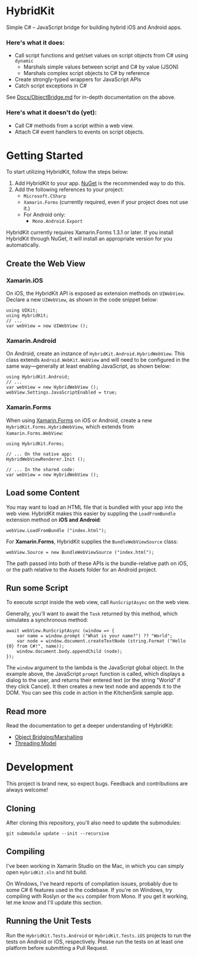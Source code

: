 # HybridKit

Simple C# – JavaScript bridge for building hybrid iOS and Android apps.

### Here's what it does:

- Call script functions and get/set values on script objects from C# using `dynamic`
	- Marshals simple values between script and C# by value (JSON)
	- Marshals complex script objects to C# by reference
- Create strongly-typed wrappers for JavaScript APIs
- Catch script exceptions in C#

See [Docs/ObjectBridge.md](Docs/ObjectBridge.md) for in-depth documentation on the above.


### Here's what it doesn't do (yet):

- Call C# methods from a script within a web view.
- Attach C# event handlers to events on script objects.


# Getting Started

To start utilizing HybridKit, follow the steps below:

1. Add HybridKit to your app. [NuGet](https://www.nuget.org/packages/Xam.Plugin.HybridKit) is the recommended way to do this.
2. Add the following references to your project:
	+ `Microsoft.CSharp`
	+ `Xamarin.Forms` (currently required, even if your project does not use it.)
	+ For Android only:
		- `Mono.Android.Export`	

HybridKit currently requires Xamarin.Forms 1.3.1 or later. If you install HybridKit through NuGet, it will install an appropriate version for you automatically. 

## Create the Web View

### Xamarin.iOS

On iOS, the HybridKit API is exposed as extension methods on `UIWebView`. Declare a new `UIWebView`, as shown in the code snippet below:

```
using UIKit;
using HybridKit;
// ...
var webView = new UIWebView ();
```

### Xamarin.Android

On Android, create an instance of `HybridKit.Android.HybridWebView`. This class extends `Android.WebKit.WebView` and will need to be configured in the same way—generally at least enabling JavaScript, as shown below:

```
using HybridKit.Android;
// ...
var webView = new HybridWebView ();
webView.Settings.JavaScriptEnabled = true;
```

### Xamarin.Forms

When using [Xamarin.Forms](http://xamarin.com/forms) on iOS or Android, create a new `HybridKit.Forms.HybridWebView`, which extends from `Xamarin.Forms.WebView`:

```
using HybridKit.Forms;

// ... On the native app:
HybridWebViewRenderer.Init ();

// ... In the shared code:
var webView = new HybridWebView ();
```

## Load some Content

You may want to load an HTML file that is bundled with your app into the web view. HybridKit makes this easier by suppling the `LoadFromBundle` extension method on **iOS and Android**:

```
webView.LoadFromBundle ("index.html");
```

For **Xamarin.Forms**, HybridKit supplies the `BundleWebViewSource` class:

```
webView.Source = new BundleWebViewSource ("index.html");
```
The path passed into both of these APIs is the bundle-relative path on iOS, or the path relative to the Assets folder for an Android project.

## Run some Script

To execute script inside the web view, call `RunScriptAsync` on the web view.

Generally, you'll want to await the `Task` returned by this method, which simulates a synchronous method:

```
await webView.RunScriptAsync (window => {
	var name = window.prompt ("What is your name?") ?? "World";
	var node = window.document.createTextNode (string.Format ("Hello {0} from C#!", name));
	window.document.body.appendChild (node);
});
```
The `window` argument to the lambda is the JavaScript global object. In the example above, the JavaScript `prompt` function is called, which displays a dialog to the user, and returns their entered text (or the string "World" if they click Cancel). It then creates a new text node and appends it to the DOM. You can see this code in action in the KitchenSink sample app.

## Read more

Read the documentation to get a deeper understanding of HybridKit:

- [Object Bridging/Marshalling](Docs/ObjectBridge.md)
- [Threading Model](Docs/Threading.md)

# Development

This project is brand new, so expect bugs. Feedback and contributions are always welcome!

## Cloning

After cloning this repository, you'll also need to update the submodules:

    git submodule update --init --recursive

## Compiling

I've been working in Xamarin Studio on the Mac, in which you can simply open `HybridKit.sln` and hit build.

On Windows, I've heard reports of compilation issues, probably due to some C# 6 features used in the codebase. If you're on Windows, try compiling with Roslyn or the `mcs` compiler from Mono. If you get it working, let me know and I'll update this section.

## Running the Unit Tests

Run the `HybridKit.Tests.Android` or `HybridKit.Tests.iOS` projects to run the tests on Android or iOS, respectively. Please run the tests on at least one platform before submitting a Pull Request.


